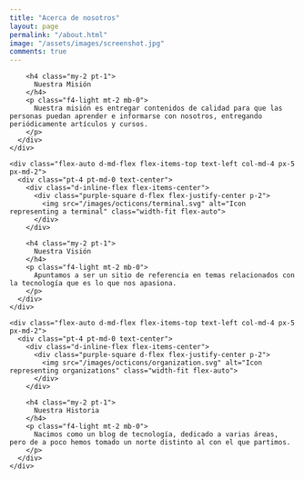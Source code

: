 ```yaml
---
title: "Acerca de nosotros"
layout: page
permalink: "/about.html"
image: "/assets/images/screenshot.jpg"
comments: true
---
```


<div class="d-md-flex mb-md-6">
    <div class="flex-auto d-md-flex flex-items-top text-left col-md-4 px-5 px-md-2">
      <div class="pt-4 pt-md-0 text-center">
        <div class="d-inline-flex flex-items-center">
          <div class="purple-square d-flex flex-justify-center p-2">
            <i class="fa fa-flag" style="font-size: 1.5rem;"></i>
          </div>
        </div>

        <h4 class="my-2 pt-1">
          Nuestra Misión
        </h4>
        <p class="f4-light mt-2 mb-0">
          Nuestra misión es entregar contenidos de calidad para que las personas puedan aprender e informarse con nosotros, entregando periódicamente artículos y cursos.
        </p>
      </div>
    </div>

    <div class="flex-auto d-md-flex flex-items-top text-left col-md-4 px-5 px-md-2">
      <div class="pt-4 pt-md-0 text-center">
        <div class="d-inline-flex flex-items-center">
          <div class="purple-square d-flex flex-justify-center p-2">
            <img src="/images/octicons/terminal.svg" alt="Icon representing a terminal" class="width-fit flex-auto">
          </div>
        </div>

        <h4 class="my-2 pt-1">
          Nuestra Visión
        </h4>
        <p class="f4-light mt-2 mb-0">
          Apuntamos a ser un sitio de referencia en temas relacionados con la tecnología que es lo que nos apasiona.
        </p>
      </div>
    </div>

    <div class="flex-auto d-md-flex flex-items-top text-left col-md-4 px-5 px-md-2">
      <div class="pt-4 pt-md-0 text-center">
        <div class="d-inline-flex flex-items-center">
          <div class="purple-square d-flex flex-justify-center p-2">
            <img src="/images/octicons/organization.svg" alt="Icon representing organizations" class="width-fit flex-auto">
          </div>
        </div>

        <h4 class="my-2 pt-1">
          Nuestra Historia
        </h4>
        <p class="f4-light mt-2 mb-0">
          Nacimos como un blog de tecnología, dedicado a varias áreas, pero de a poco hemos tomado un norte distinto al con el que partimos.
        </p>
      </div>
    </div>
  </div>